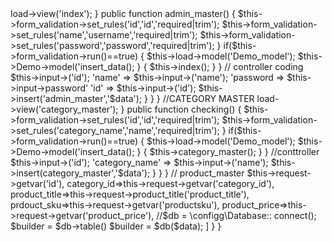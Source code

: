 <?php
defined('BASEPATH') OR exit('no direct script access allowed');

class Welcome extends CI_controller {
	
	public function index()

	$this->load->view('index');
}
public function admin_master()
  {
    $this->form_validation->set_rules('id','id','required|trim');
    $this->form_validation->set_rules('name','username','required|trim');
    $this->form_validation->set_rules('password','password','required|trim');
    }
   
   if($this->form_validation->run()==true)
   {
   $this->load->model('Demo_model');
   $this->Demo->model('insert_data();
   }
   {
        $this->index();

   }
 }


//  controller coding
<?php
class Demo_model extends CI_Model
{
	public function insert_data()
	{
	$data = array('id' => $this->input->('id');
                'name' => $this->input->('name');
	              'password => $this->input->password'
	              'id' => $this->input->('id');


	              $this->insert('admin_master','$data');
	              }
	}
}

//CATEGORY MASTER
<?php
defined('BASEPATH') OR exit('no direct script access allowed');

class Welcome extends CI_controller {
	
	public function index()

	$this->load->view('category_master');
}
public function checking()
  {
  $this->form_validation->set_rules('id','id','required|trim');
    $this->form_validation->set_rules('category_name','name','required|trim');
   
    }
   
   if($this->form_validation->run()==true)
   {
   $this->load->model('Demo_model');
   $this->Demo->model('insert_data();
   }
   {
        $this->category_master();

   }
 }
//conttroller
<?php
class Demo_model extends CI_Model
{
	public function insert_data()
	{
	$data = array('id' => $this->input->('id');
                  'category_name' => $this->input->('name');
	              


	              $this->insert(category_master','$data');
	              }
	}
}
// product_master
<?php
class user extends CI_Controller
{
	public function insert_data()
	{
	  return view('admin_master','category_master');
	}
	public function insert_data()
	{
	$data = ['id'=>$this->request->getvar('id'),
	        category_id=>this->request->getvar('category_id'),
	        product_title=>this->request->product_title('product_title'),
             prdouct_sku=>this->request->getvar('productsku'),
             product_price=>this->request->getvar('product_price'),
             //$db = \configg\Database:: connect();
             $builder = $db->table()
             $builder = $db($data);





	         ]
	}
}
<?
